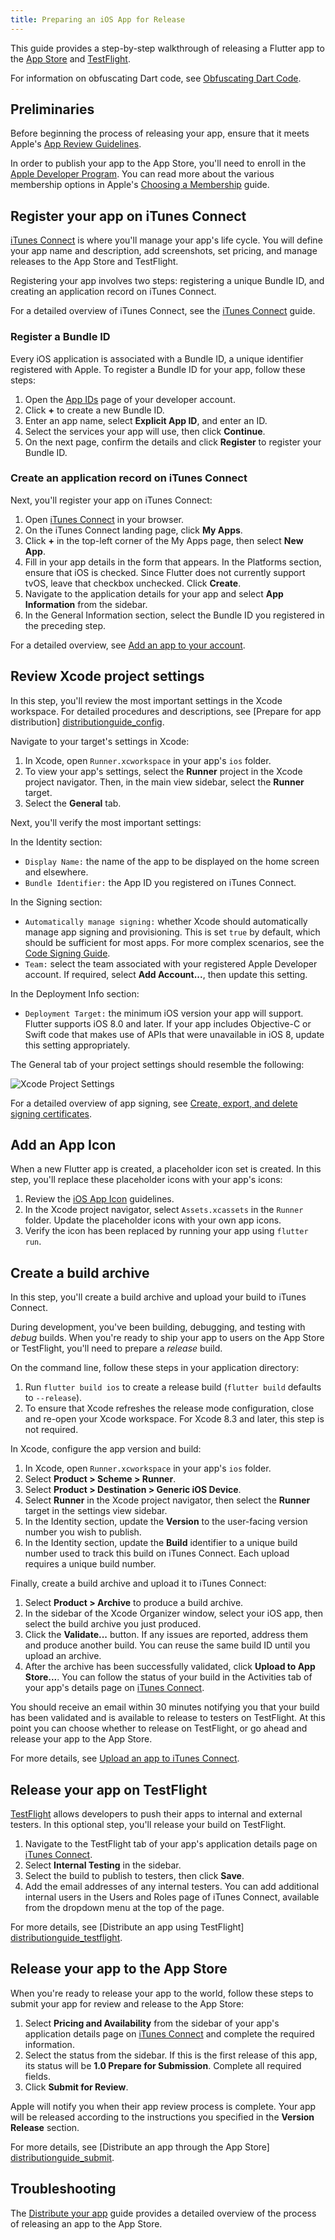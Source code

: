```yaml
---
title: Preparing an iOS App for Release
---
```


This guide provides a step-by-step walkthrough of releasing a Flutter app to
the [App Store][appstore] and [TestFlight][testflight].

For information on obfuscating Dart code, see [Obfuscating Dart
Code](https://github.com/flutter/flutter/wiki/Obfuscating-Dart-Code).

## Preliminaries

Before beginning the process of releasing your app, ensure that it meets
Apple's [App Review Guidelines][appreview].

In order to publish your app to the App Store, you'll need to enroll in the
[Apple Developer Program][devprogram]. You can read more about the various
membership options in Apple's [Choosing a Membership][devprogram_membership]
guide.

## Register your app on iTunes Connect

[iTunes Connect][itunesconnect] is where you'll manage your app's life cycle.
You will define your app name and description, add screenshots, set pricing,
and manage releases to the App Store and TestFlight.

Registering your app involves two steps: registering a unique Bundle ID, and
creating an application record on iTunes Connect.

For a detailed overview of iTunes Connect, see the [iTunes Connect][itunesconnect_guide]
guide.

### Register a Bundle ID

Every iOS application is associated with a Bundle ID, a unique identifier
registered with Apple. To register a Bundle ID for your app, follow these
steps:

1. Open the [App IDs][devportal_appids] page of your developer account.
1. Click **+** to create a new Bundle ID.
1. Enter an app name, select **Explicit App ID**, and enter an ID.
1. Select the services your app will use, then click **Continue**.
1. On the next page, confirm the details and click **Register** to register
   your Bundle ID.

### Create an application record on iTunes Connect

Next, you'll register your app on iTunes Connect:

1. Open [iTunes Connect][itunesconnect_login] in your browser.
1. On the iTunes Connect landing page, click **My Apps**.
1. Click **+** in the top-left corner of the My Apps page, then select
   **New App**.
1. Fill in your app details in the form that appears. In the Platforms section,
   ensure that iOS is checked. Since Flutter does not currently support tvOS,
   leave that checkbox unchecked. Click **Create**.
1. Navigate to the application details for your app and select **App
   Information** from the sidebar.
1. In the General Information section, select the Bundle ID you registered in
   the preceding step.

For a detailed overview, see [Add an app to your account][itunesconnect_guide_register].

## Review Xcode project settings

In this step, you'll review the most important settings in the Xcode workspace.
For detailed procedures and descriptions, see [Prepare for app distribution]
[distributionguide_config].

Navigate to your target's settings in Xcode:

1. In Xcode, open `Runner.xcworkspace` in your app's `ios` folder.
1. To view your app's settings, select the **Runner** project in the Xcode
   project navigator. Then, in the main view sidebar, select the **Runner**
   target.
1. Select the **General** tab.

Next, you'll verify the most important settings:

In the Identity section:

  * `Display Name:` the name of the app to be displayed on the home screen and
    elsewhere.
  * `Bundle Identifier:` the App ID you registered on iTunes Connect.

In the Signing section:

  * `Automatically manage signing:` whether Xcode should automatically manage
    app signing and provisioning. This is set `true` by default, which should
    be sufficient for most apps. For more complex scenarios, see the [Code
    Signing Guide][codesigning_guide].
  * `Team:` select the team associated with your registered Apple Developer
    account. If required, select **Add Account...**, then update this setting.

In the Deployment Info section:

  * `Deployment Target:` the minimum iOS version your app will support.
    Flutter supports iOS 8.0 and later. If your app includes Objective-C or
    Swift code that makes use of APIs that were unavailable in iOS 8, update
    this setting appropriately.

The General tab of your project settings should resemble the following:

![Xcode Project Settings](/images/releaseguide/xcode_settings.png)

For a detailed overview of app signing, see [Create, export, and delete signing
certificates][appsigning].

## Add an App Icon

When a new Flutter app is created, a placeholder icon set is created. In this
step, you'll replace these placeholder icons with your app's icons:

1. Review the [iOS App Icon][appicon] guidelines.
1. In the Xcode project navigator, select `Assets.xcassets` in the `Runner`
   folder. Update the placeholder icons with your own app icons.
1. Verify the icon has been replaced by running your app using `flutter run`.

## Create a build archive

In this step, you'll create a build archive and upload your build to iTunes
Connect.

During development, you've been building, debugging, and testing with *debug*
builds. When you're ready to ship your app to users on the App Store or
TestFlight, you'll need to prepare a *release* build.

On the command line, follow these steps in your application directory:

1. Run `flutter build ios` to create a release build (`flutter build` defaults to `--release`).
1. To ensure that Xcode refreshes the release mode configuration, close and
   re-open your Xcode workspace. For Xcode 8.3 and later, this step is not
   required.

In Xcode, configure the app version and build:

1. In Xcode, open `Runner.xcworkspace` in your app's `ios` folder.
1. Select **Product > Scheme > Runner**.
1. Select **Product > Destination > Generic iOS Device**.
1. Select **Runner** in the Xcode project navigator, then select the **Runner**
   target in the settings view sidebar.
1. In the Identity section, update the **Version** to the user-facing
   version number you wish to publish.
1. In the Identity section, update the **Build** identifier to a unique
   build number used to track this build on iTunes Connect. Each upload requires a
   unique build number.

Finally, create a build archive and upload it to iTunes Connect:

1. Select **Product > Archive** to produce a build archive.
1. In the sidebar of the Xcode Organizer window, select your iOS app, then
   select the build archive you just produced.
1. Click the **Validate...** button. If any issues are reported, address them
   and produce another build. You can reuse the same build ID until you upload
   an archive.
1. After the archive has been successfully validated, click **Upload to App
   Store...**. You can follow the status of your build in the Activities
   tab of your app's details page on [iTunes Connect][itunesconnect_login].

You should receive an email within 30 minutes notifying you that your build has
been validated and is available to release to testers on TestFlight. At this
point you can choose whether to release on TestFlight, or go ahead and release
your app to the App Store.

For more details, see [Upload an app to iTunes Connect][distributionguide_upload].

## Release your app on TestFlight

[TestFlight][testflight] allows developers to push their apps to internal and
external testers. In this optional step, you'll release your build on
TestFlight.

1. Navigate to the TestFlight tab of your app's application details page on
   [iTunes Connect][itunesconnect_login].
1. Select **Internal Testing** in the sidebar.
1. Select the build to publish to testers, then click **Save**.
1. Add the email addresses of any internal testers. You can add additional
   internal users in the Users and Roles page of iTunes Connect, available from
   the dropdown menu at the top of the page.

For more details, see [Distribute an app using TestFlight]
[distributionguide_testflight].

## Release your app to the App Store

When you're ready to release your app to the world, follow these steps to
submit your app for review and release to the App Store:

1. Select **Pricing and Availability** from the sidebar of your app's
   application details page on [iTunes Connect][itunesconnect_login] and
   complete the required information.
1. Select the status from the sidebar. If this is the first release of this
   app, its status will be **1.0 Prepare for Submission**. Complete all
   required fields.
1. Click **Submit for Review**.

Apple will notify you when their app review process is complete. Your app will
be released according to the instructions you specified in the **Version
Release** section.

For more details, see [Distribute an app through the App Store]
[distributionguide_submit].

## Troubleshooting

The [Distribute your app][distributionguide] guide provides a detailed overview of
the process of releasing an app to the App Store.

[appicon]: https://developer.apple.com/ios/human-interface-guidelines/icons-and-images/app-icon/
[appreview]: https://developer.apple.com/app-store/review/
[appsigning]: https://help.apple.com/xcode/mac/current/#/dev154b28f09
[appstore]: https://developer.apple.com/app-store/submissions/
[codesigning_guide]: https://developer.apple.com/library/content/documentation/Security/Conceptual/CodeSigningGuide/Introduction/Introduction.html
[devportal_appids]: https://developer.apple.com/account/ios/identifier/bundle
[devprogram]: https://developer.apple.com/programs/
[devprogram_membership]: https://developer.apple.com/support/compare-memberships/
[distributionguide]: https://help.apple.com/xcode/mac/current/#/dev8b4250b57
[distributionguide_config]: https://help.apple.com/xcode/mac/current/#/dev91fe7130a
[distributionguide_submit]: https://help.apple.com/xcode/mac/current/#/dev067853c94
[distributionguide_testflight]: https://help.apple.com/xcode/mac/current/#/dev2539d985f
[distributionguide_upload]: https://help.apple.com/xcode/mac/current/#/dev442d7f2ca
[itunesconnect]: https://developer.apple.com/support/itunes-connect/
[itunesconnect_guide]: https://developer.apple.com/support/itunes-connect/
[itunesconnect_guide_register]: https://help.apple.com/itunes-connect/developer/#/dev2cd126805
[itunesconnect_login]: https://itunesconnect.apple.com/
[testflight]: https://developer.apple.com/testflight/
